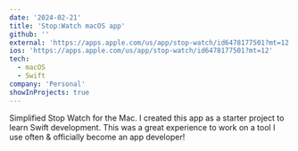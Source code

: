 ```yaml
---
date: '2024-02-21'
title: 'Stop:Watch macOS app'
github: ''
external: 'https://apps.apple.com/us/app/stop-watch/id6478177501?mt=12'
ios: 'https://apps.apple.com/us/app/stop-watch/id6478177501?mt=12'
tech:
  - macOS
  - Swift
company: 'Personal'
showInProjects: true
---
```

Simplified Stop Watch for the Mac. I created this app as a starter project to learn Swift development. This was a great experience to work on a tool I use often & officially become an app developer! 
